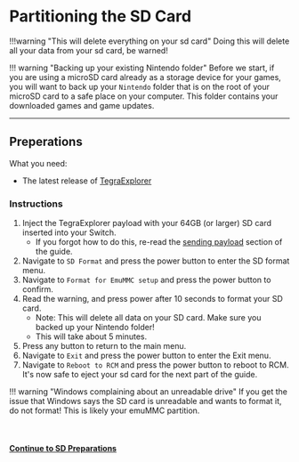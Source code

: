 # Partitioning the SD Card 

!!!warning "This will delete everything on your sd card"
	Doing this will delete all your data from your sd card, be warned!

!!! warning "Backing up your existing Nintendo folder"
	Before we start, if you are using a microSD card already as a storage device for your games, you will want to back up your `Nintendo` folder that is on the root of your microSD card to a safe place on your computer. This folder contains your downloaded games and game updates.

-----

## Preperations

What you need:

- The latest release of <a href="https://github.com/suchmememanyskill/TegraExplorer/releases" target="_blank">TegraExplorer</a>

### Instructions

1. Inject the TegraExplorer payload with your 64GB (or larger) SD card inserted into your Switch.
	- If you forgot how to do this, re-read the [sending payload](sending_payload.md) section of the guide.
2. Navigate to `SD Format` and press the power button to enter the SD format menu.
3. Navigate to `Format for EmuMMC setup` and press the power button to confirm.
5. Read the warning, and press power after 10 seconds to format your SD card.
	- Note: This will delete all data on your SD card. Make sure you backed up your Nintendo folder!
	- This will take about 5 minutes.
6. Press any button to return to the main menu.
7. Navigate to `Exit` and press the power button to enter the Exit menu.
8. Navigate to `Reboot to RCM` and press the power button to reboot to RCM. It's now safe to eject your sd card for the next part of the guide.

!!! warning "Windows complaining about an unreadable drive"
    If you get the issue that Windows says the SD card is unreadable and wants to format it, do not format! This is likely your emuMMC partition.
    
&nbsp;

#### [Continue to SD Preparations <i class="fa fa-arrow-circle-right fa-lg"></i>](sd_preparation.md)


&nbsp;


